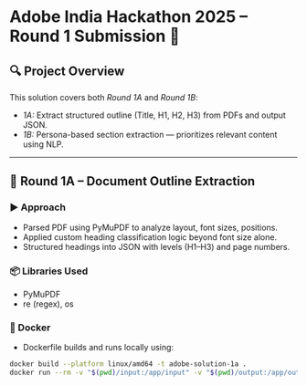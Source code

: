 # Adobe India Hackathon 2025 – Round 1 Submission 🚀

## 🔍 Project Overview
This solution covers both *Round 1A* and *Round 1B*:

- *1A:* Extract structured outline (Title, H1, H2, H3) from PDFs and output JSON.
- *1B:* Persona-based section extraction — prioritizes relevant content using NLP.

---

## 🧠 Round 1A – Document Outline Extraction

### ▶ Approach
- Parsed PDF using PyMuPDF to analyze layout, font sizes, positions.
- Applied custom heading classification logic beyond font size alone.
- Structured headings into JSON with levels (H1–H3) and page numbers.

### 📦 Libraries Used
- PyMuPDF
- re (regex), os

### 🐳 Docker
- Dockerfile builds and runs locally using:
```bash
docker build --platform linux/amd64 -t adobe-solution-1a .
docker run --rm -v "$(pwd)/input:/app/input" -v "$(pwd)/output:/app/output" --network none adobe-solution-1a
